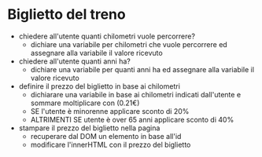 # Biglietto del treno

- chiedere all'utente quanti chilometri vuole percorrere?
    - dichiare una variabile per chilometri che vuole percorrere ed assegnare alla variabile il valore ricevuto
- chiedere all'utente quanti anni ha?
    - dichiare una variabile per quanti anni ha ed assegnare alla variabile il valore ricevuto
- definire il prezzo del biglietto in base ai chilometri
    - dichiarare una variabile in base ai chilometri indicati dall'utente e sommare moltiplicare con (0.21€)
  - SE l'utente è minorenne applicare sconto di 20%
  - ALTRIMENTI SE utente è over 65 anni applicare sconto di 40%
- stampare il prezzo del biglietto nella pagina
  - recuperare dal DOM un elemento in base all'id
  - modificare l'innerHTML con il prezzo del biglietto